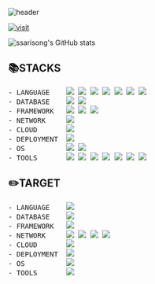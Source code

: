 ![header](https://capsule-render.vercel.app/api?type=waving&color=auto&height=300&section=header&text=SSSSSari&animation=twinkling&desc=모든%20날,%20모든%20순간&fontSize=90&fontAlign=75&descAlign=81&descAlignY=70)

[![visit](https://myhits.vercel.app/api/hit/https%3A%2F%2Fgithub.com%2Fssarisong?color=green&label=cnt&size=medium)](https://myhits.vercel.app)

![ssarisong's GitHub stats](https://github-readme-stats.vercel.app/api?username=ssarisong&show_icons=true&theme=ambient_gradient)

📚STACKS
---
<pre>
- LANGUAGE    <img src="https://img.shields.io/badge/HTML5-E34F26?style=for-the-badge&logo=HTML5&logoColor=white"> <img src="https://img.shields.io/badge/CSS3-1572B6?style=for-the-badge&logo=CSS3&logoColor=white"> <img src="https://img.shields.io/badge/JavaScript-F7DF1E?style=for-the-badge&logo=JavaScript&logoColor=white"> <img src="https://img.shields.io/badge/node.js-339933?style=for-the-badge&logo=Node.js&logoColor=white"> <img src="https://img.shields.io/badge/Python-3776AB?style=for-the-badge&logo=Python&logoColor=white"> <img src="https://img.shields.io/badge/Java-007396.svg?&style=for-the-badge&logo=Java&logoColor=white"> <img src="https://img.shields.io/badge/typescript-3178C6?style=for-the-badge&logo=typescript&logoColor=white">
- DATABASE    <img src="https://img.shields.io/badge/Oracle-F80000?style=for-the-badge&logo=Oracle&logoColor=white"> <img src="https://img.shields.io/badge/MYSQL-4479A1?style=for-the-badge&logo=MYSQL&logoColor=white">
- FRAMEWORK   <img src="https://img.shields.io/badge/express-000000?style=for-the-badge&logo=express&logoColor=white"> <img src="https://img.shields.io/badge/React-61DAFB?style=for-the-badge&logo=React&logoColor=white"> <img src="https://img.shields.io/badge/NestJS-E0234E?style=for-the-badge&logo=NestJS&logoColor=white">
- NETWORK     <img src="https://img.shields.io/badge/MQTT-660066?style=for-the-badge&logo=MQTT&logoColor=white"> 
- CLOUD       <img src="https://img.shields.io/badge/amazonaws-232F3E?style=for-the-badge&logo=amazonaws&logoColor=white">
- DEPLOYMENT  <img src="https://img.shields.io/badge/git-F05032?style=for-the-badge&logo=git&logoColor=white"> 
- OS          <img src="https://img.shields.io/badge/windows-0078D4?style=for-the-badge&logo=windows11&logoColor=white"> <img src="https://img.shields.io/badge/ubuntu-E95420?style=for-the-badge&logo=ubuntu&logoColor=white">
- TOOLS       <img src="https://img.shields.io/badge/GITHUB-181717?style=for-the-badge&logo=github&logoColor=white"> <img src="https://img.shields.io/badge/vim-019733?style=for-the-badge&logo=vim&logoColor=white"> <img src="https://img.shields.io/badge/visualstudiocode-007ACC?style=for-the-badge&logo=visualstudiocode&logoColor=white"> <img src="https://img.shields.io/badge/visualstudio-5C2D91?style=for-the-badge&logo=visualstudio&logoColor=white"> <img src="https://img.shields.io/badge/intellij-000000?style=for-the-badge&logo=intellijidea&logoColor=white"> <img src="https://img.shields.io/badge/eclipseide-2C2255?style=for-the-badge&logo=eclipseide&logoColor=white"> <img src="https://img.shields.io/badge/androidstudio-3DDC84?style=for-the-badge&logo=androidstudio&logoColor=white">
</pre>

✏️TARGET
---
<pre>
- LANGUAGE    <img src="https://img.shields.io/badge/go-00ADD8?style=for-the-badge&logo=go&logoColor=white">
- DATABASE    <img src="https://img.shields.io/badge/PostgreSQL-4169E1?style=for-the-badge&logo=PostgreSQL&logoColor=white">
- FRAMEWORK   <img src="https://img.shields.io/badge/SpringBoot-6DB33F?style=for-the-badge&logo=SpringBoot&logoColor=white">
- NETWORK     <img src="https://img.shields.io/badge/ApacheTomcat-F8DC75?style=for-the-badge&logo=ApacheTomcat&logoColor=white"> <img src="https://img.shields.io/badge/kafka-231F20?style=for-the-badge&logo=apachekafka&logoColor=white"> <img src="https://img.shields.io/badge/graphql-E10098?style=for-the-badge&logo=graphql&logoColor=white"> <img src="https://img.shields.io/badge/restapi-62BB47?style=for-the-badge&logo=restapi&logoColor=white">
- CLOUD       <img src="https://img.shields.io/badge/googlecloud-4285F4?style=for-the-badge&logo=googlecloud&logoColor=white">
- DEPLOYMENT  <img src="https://img.shields.io/badge/docker-2496ED?style=for-the-badge&logo=docker&logoColor=white">
- OS          <img src="https://img.shields.io/badge/macos-000000?style=for-the-badge&logo=apple&logoColor=white">
- TOOLS       <img src="https://img.shields.io/badge/-000000?style=for-the-badge&logo=macy's&logoColor=yellow">
</pre>
